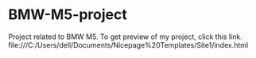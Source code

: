 # BMW-M5-project
Project related to BMW M5. To get preview of my project, click this link.
file:///C:/Users/dell/Documents/Nicepage%20Templates/Site1/index.html
